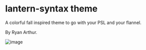 # lantern-syntax theme

A colorful fall inspired theme to go with your PSL and your flannel.

By Ryan Arthur.


![image](https://user-images.githubusercontent.com/24212837/30768692-e157a052-9fc8-11e7-96eb-b9575740c463.png)
